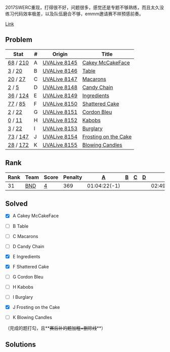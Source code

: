 2017SWERC重现，打得很不好，问题很多，感觉还是专题不够熟练，而且太久没练习代码效率极差，以及队伍磨合不够，emmm邀请赛不祥预感前奏。

[Link](https://vjudge.net/contest/232347)



## Problem

| Stat                                     | #    | Origin                                   | Title                                    |
| ---------------------------------------- | ---- | ---------------------------------------- | ---------------------------------------- |
| [68](https://vjudge.net/contest/232347#status//A/1/) / [210](https://vjudge.net/contest/232347#status//A/0/) | A    | [UVALive 8145](https://vjudge.net/problem/1390302/origin) | [Cakey McCakeFace](https://vjudge.net/contest/232347#problem/A) |
| [3](https://vjudge.net/contest/232347#status//B/1/) / [20](https://vjudge.net/contest/232347#status//B/0/) | B    | [UVALive 8146](https://vjudge.net/problem/1395709/origin) | [Table](https://vjudge.net/contest/232347#problem/B) |
| [20](https://vjudge.net/contest/232347#status//C/1/) / [27](https://vjudge.net/contest/232347#status//C/0/) | C    | [UVALive 8147](https://vjudge.net/problem/1443905/origin) | [Macarons](https://vjudge.net/contest/232347#problem/C) |
| [2](https://vjudge.net/contest/232347#status//D/1/) / [5](https://vjudge.net/contest/232347#status//D/0/) | D    | [UVALive 8148](https://vjudge.net/problem/1443906/origin) | [Candy Chain](https://vjudge.net/contest/232347#problem/D) |
| [36](https://vjudge.net/contest/232347#status//E/1/) / [124](https://vjudge.net/contest/232347#status//E/0/) | E    | [UVALive 8149](https://vjudge.net/problem/1443907/origin) | [Ingredients](https://vjudge.net/contest/232347#problem/E) |
| [77](https://vjudge.net/contest/232347#status//F/1/) / [85](https://vjudge.net/contest/232347#status//F/0/) | F    | [UVALive 8150](https://vjudge.net/problem/1443908/origin) | [Shattered Cake](https://vjudge.net/contest/232347#problem/F) |
| [2](https://vjudge.net/contest/232347#status//G/1/) / [22](https://vjudge.net/contest/232347#status//G/0/) | G    | [UVALive 8151](https://vjudge.net/problem/1443909/origin) | [Cordon Bleu](https://vjudge.net/contest/232347#problem/G) |
| [0](https://vjudge.net/contest/232347#status//H/1/) / [11](https://vjudge.net/contest/232347#status//H/0/) | H    | [UVALive 8152](https://vjudge.net/problem/1443910/origin) | [Kabobs](https://vjudge.net/contest/232347#problem/H) |
| [3](https://vjudge.net/contest/232347#status//I/1/) / [22](https://vjudge.net/contest/232347#status//I/0/) | I    | [UVALive 8153](https://vjudge.net/problem/1443911/origin) | [Burglary](https://vjudge.net/contest/232347#problem/I) |
| [73](https://vjudge.net/contest/232347#status//J/1/) / [147](https://vjudge.net/contest/232347#status//J/0/) | J    | [UVALive 8154](https://vjudge.net/problem/1443913/origin) | [Frosting on the Cake](https://vjudge.net/contest/232347#problem/J) |
| [28](https://vjudge.net/contest/232347#status//K/1/) / [172](https://vjudge.net/contest/232347#status//K/0/) | K    | [UVALive 8155](https://vjudge.net/problem/1315033/origin) | [Blowing Candles](https://vjudge.net/contest/232347#problem/K) |



## Rank

| Rank | Team                               | Score                                    | Penalty | [A](https://vjudge.net/contest/228174#problem/A) | [B](https://vjudge.net/contest/228174#problem/B) | [C](https://vjudge.net/contest/228174#problem/C) | [D](https://vjudge.net/contest/228174#problem/D) | [E](https://vjudge.net/contest/228174#problem/E) | [F](https://vjudge.net/contest/228174#problem/F) | [G](https://vjudge.net/contest/228174#problem/G) | [H](https://vjudge.net/contest/228174#problem/H) | [I](https://vjudge.net/contest/228174#problem/I) | [J](https://vjudge.net/contest/228174#problem/J) | [K](https://vjudge.net/contest/228174#problem/K) |
| ---- | ---------------------------------- | ---------------------------------------- | ------- | ---------------------------------------- | ---------------------------------------- | ---------------------------------------- | ---------------------------------------- | ---------------------------------------- | ---------------------------------------- | ---------------------------------------- | ---------------------------------------- | ---------------------------------------- | ---------------------------------------- | ---------------------------------------- |
| 31   | [BND](https://vjudge.net/user/BND) | [4](https://vjudge.net/contest/232347#status/BND/-/0/) | 369     | 01:04:22(-1)                             |                                          |                                          |                                          | 02:49:34(-3)                             | 00:16:59                                 |                                          |                                          |                                          | 00:38:22                                 | (-12)                                    |



## Solved

- [x] A Cakey McCakeFace
- [ ] B Table

- [ ] C Macarons

- [ ] D Candy Chain

- [x] E Ingredients

- [x] F Shattered Cake

- [ ] G Cordon Bleu

- [ ] H Kabobs

- [ ] I Burglary

- [x] J Frosting on the Cake

- [ ] K Blowing Candles


（完成的题打勾，且**~~赛后补的题加粗+删除线~~**）



## Solutions


##### 